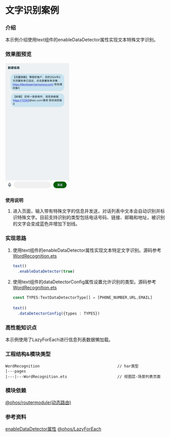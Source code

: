 # 文字识别案例

### 介绍

本示例介绍使用text组件的enableDataDetector属性实现文本特殊文字识别。

### 效果图预览

<img src="../../product/entry/src/main/resources/base/media/word_recognition.gif" width="200">

**使用说明**

1. 进入页面，输入带有特殊文字的信息并发送，对话列表中文本会自动识别并标识特殊文字。目前支持识别的类型包括电话号码、链接、邮箱和地址，被识别的文字会变成蓝色并增加下划线。

### 实现思路

1. 使用text组件的enableDataDetector属性实现文本特定文字识别。源码参考[WordRecognition.ets](./src/main/ets/pages/WordRecognition.ets)
    ```typescript
    text()
      .enableDataDetector(true)
    ```
2. 使用text组件的dataDetectorConfig属性设置允许识别的类型。源码参考[WordRecognition.ets](./src/main/ets/pages/WordRecognition.ets)
    ```typescript
    const TYPES:TextDataDetectorType[] = [PHONE_NUMBER,URL,EMAIL]
   
    text()
      .dataDetectorConfig({types : TYPES})
    ```

### 高性能知识点

本示例使用了LazyForEach进行信息列表数据懒加载。

### 工程结构&模块类型
   ```
   WordRecognition                                  // har类型
   |---pages
   |---|---WordRecognition.ets                      // 视图层-场景列表页面
   ```

### 模块依赖

[@ohos/routermodule(动态路由)](../../feature/routermodule)

### 参考资料

[enableDataDetector属性](https://developer.huawei.com/consumer/cn/doc/harmonyos-references/ts-basic-components-text-0000001821000881#ZH-CN_TOPIC_0000001821000881__%E5%B1%9E%E6%80%A7)
[@ohos/LazyForEach](https://developer.huawei.com/consumer/cn/doc/harmonyos-guides/arkts-rendering-control-lazyforeach-0000001820879609)
